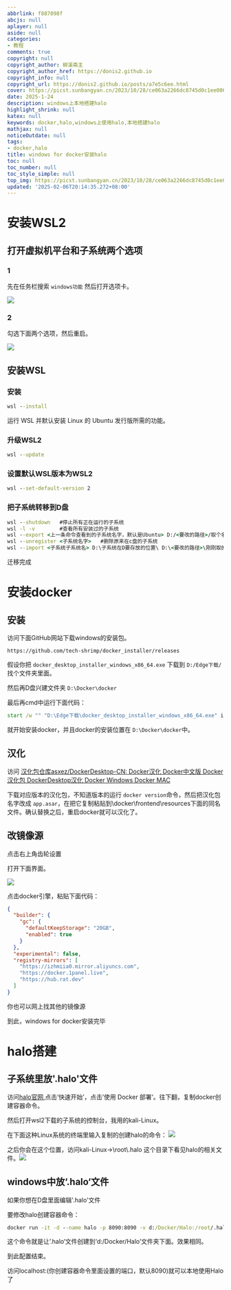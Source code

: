 ```yaml
---
abbrlink: f887098f
abcjs: null
aplayer: null
aside: null
categories:
- 教程
comments: true
copyright: null
copyright_author: 柳溪斋主
copyright_author_href: https://donis2.github.io
copyright_info: null
copyright_url: https://donis2.github.io/posts/a7e5c6ee.html
cover: https://picst.sunbangyan.cn/2023/10/28/ce063a2266dc8745d0c1ee0060f444bc.png
date: 2025-1-24
description: windows上本地搭建halo
highlight_shrink: null
katex: null
keywords: docker,halo,windows上使用halo,本地搭建halo
mathjax: null
noticeOutdate: null
tags:
- docker,halo
title: windows for docker安装halo
toc: null
toc_number: null
toc_style_simple: null
top_img: https://picst.sunbangyan.cn/2023/10/28/ce063a2266dc8745d0c1ee0060f444bc.png
updated: '2025-02-06T20:14:35.272+08:00'
---
```

# 安装WSL2

## 打开虚拟机平台和子系统两个选项

### 1

先在任务栏搜索 `windows功能` 然后打开选项卡。

![](https://pic1.imgdb.cn/item/678d12b9d0e0a243d4f5b2be.png)

### 2

勾选下面两个选项，然后重启。

![](https://pic1.imgdb.cn/item/678d12a8d0e0a243d4f5b2b3.png)

## 安装WSL

### 安装

```cmd
wsl --install
```

运行 WSL 并默认安装 Linux 的 Ubuntu 发行版所需的功能。

### 升级WSL2

```cmd
wsl --update
```

### 设置默认WSL版本为WSL2

```cmd
wsl --set-default-version 2
```

### 把子系统转移到D盘

```cmd
wsl --shutdown   #停止所有正在运行的子系统
wsl -l -v        #查看所有安装过的子系统
wsl --export <上一条命令查看到的子系统名字，默认是Ubuntu> D:/<要改的路径>/取个名字.tar   #（注意要写.tar后缀，这是在导出安装了的子系统）
wsl --unregister <子系统名字>   #删除原来在c盘的子系统
wsl --import <子系统子系统名> D:\子系统在D要存放的位置\ D:\<要改的路径>\刚刚取的名字.tar --version 2
```

迁移完成

# 安装docker

## 安装

访问下面GitHub网站下载windows的安装包。

`https://github.com/tech-shrimp/docker_installer/releases`

假设你把 `docker_desktop_installer_windows_x86_64.exe` 下载到 `D:/Edge下载/` 找个文件夹里面。

然后再D盘兴建文件夹 `D:\Docker\docker`

最后再cmd中运行下面代码：

```cmd
start /w "" "D:\Edge下载\docker_desktop_installer_windows_x86_64.exe" install --installation-dir=D:\Docker\docker
```

就开始安装docker，并且docker的安装位置在 `D:\Docker\docker`中。

## 汉化

访问 [汉化包仓库](https://github.com/asxez/DockerDesktop-CN)[asxez/DockerDesktop-CN: Docker汉化 Docker中文版 Docker汉化包 DockerDesktop汉化 Docker Windows Docker MAC](https://github.com/asxez/DockerDesktop-CN)

下载对应版本的汉化包，不知道版本的运行 `docker version`命令，然后把汉化包名字改成 `app.asar`，在把它复制粘贴到\\docker\\frontend\\resources下面的同名文件。确认替换之后，重启docker就可以汉化了。

## 改镜像源

点击右上角齿轮设置

打开下面界面。

![](https://pic1.imgdb.cn/item/678d12a8d0e0a243d4f5b2b4.png)

点击docker引擎，粘贴下面代码：

```json
{
  "builder": {
    "gc": {
      "defaultKeepStorage": "20GB",
      "enabled": true
    }
  },
  "experimental": false,
  "registry-mirrors": [
    "https://izhmiia0.mirror.aliyuncs.com",
    "https://docker.1panel.live",
    "https://hub.rat.dev"
  ]
}
```

你也可以网上找其他的镜像源

到此，windows for docker安装完毕

# halo搭建

## 子系统里放'.halo'文件

访问[halo官网](https://www.halo.run/),点击‘快速开始’，点击’使用 Docker 部署‘。往下翻，复制docker创建容器命令。

然后打开wsl2下载的子系统的控制台，我用的kali-Linux。

在下面这种Linux系统的终端里输入复制的创建halo的命令：
![](https://pic1.imgdb.cn/item/678d12c1d0e0a243d4f5b2bf.png)

之后你会在这个位置，访问kali-Linux->\\root\\.halo 这个目录下看见halo的相关文件。![](https://pic1.imgdb.cn/item/678d12c1d0e0a243d4f5b2c0.png)

## windows中放‘.halo‘文件

如果你想在D盘里面编辑'.halo'文件

要修改halo创建容器命令：

```cmd
docker run -it -d --name halo -p 8090:8090 -v d:/Docker/Halo:/root/.halo2 -e JVM_OPTS="-Xmx256m -Xms256m" registry.fit2cloud.com/halo/halo:2.20
```

这个命令就是让’.halo‘文件创建到‘d:/Docker/Halo’文件夹下面。效果相同。

到此配置结束。

访问localhost:(你创建容器命令里面设置的端口，默认8090)就可以本地使用Halo了
